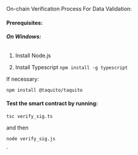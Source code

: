 On-chain Verification Process For Data Validation:

#### Prerequisites:

###### **On Windows:**

1. Install Node.js

2. Install Typescript
`npm install -g typescript
`

If necessary: 

`npm install @taquito/taquito`

#### Test the smart contract by running:

`tsc verify_sig.ts`

and then 

`node verify_sig.js`



`